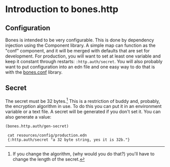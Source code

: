 # Introduction to bones.http

## Configuration

Bones is intended to be very configurable. This is done by dependency injection
using the Component library. A simple map can function as the "conf" component,
and it will be merged with defaults that are set for development. For
production, you will want to set at least one variable and keep it constant
through restarts: `:http.auth/secret`. You will also probably want to put
configuration into an edn file and one easy way to do that is with the [bones.conf](https://github.com/teaforthecat/bones.conf)
library.

## Secret

The secret must be 32 bytes.[^1] This is a restriction of buddy and,
probably, the encryption algorithm in use. To do this you can put it in an
environment variable or a text file. A secret will be generated if you don't set
it. You can also generate a value:

```clojure
(bones.http.auth/gen-secret)
```


     cat resources/config/production.edn
     {:http.auth/secret "a 32 byte string, yes it is 32b."}


[^1]: If you change the algorithm, (why would you do that?) you'll have to
    change the length of the secret.
